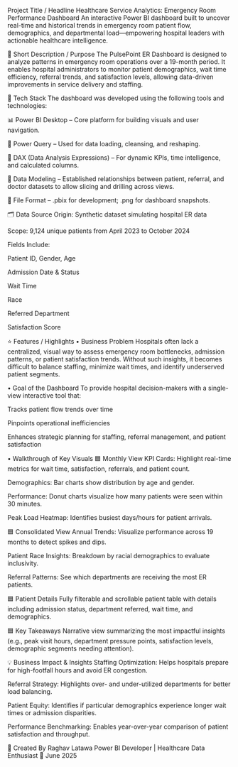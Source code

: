  Project Title / Headline
Healthcare Service Analytics: Emergency Room Performance Dashboard
An interactive Power BI dashboard built to uncover real-time and historical trends in emergency room patient flow, demographics, and departmental load—empowering hospital leaders with actionable healthcare intelligence.

🎯 Short Description / Purpose
The PulsePoint ER Dashboard is designed to analyze patterns in emergency room operations over a 19-month period. It enables hospital administrators to monitor patient demographics, wait time efficiency, referral trends, and satisfaction levels, allowing data-driven improvements in service delivery and staffing.

🧰 Tech Stack
The dashboard was developed using the following tools and technologies:

📊 Power BI Desktop – Core platform for building visuals and user navigation.

🧹 Power Query – Used for data loading, cleansing, and reshaping.

📐 DAX (Data Analysis Expressions) – For dynamic KPIs, time intelligence, and calculated columns.

🔗 Data Modeling – Established relationships between patient, referral, and doctor datasets to allow slicing and drilling across views.

📁 File Format – .pbix for development; .png for dashboard snapshots.

🗂️ Data Source
Origin: Synthetic dataset simulating hospital ER data

Scope: 9,124 unique patients from April 2023 to October 2024

Fields Include:

Patient ID, Gender, Age

Admission Date & Status

Wait Time

Race

Referred Department

Satisfaction Score

⭐ Features / Highlights
• Business Problem
Hospitals often lack a centralized, visual way to assess emergency room bottlenecks, admission patterns, or patient satisfaction trends. Without such insights, it becomes difficult to balance staffing, minimize wait times, and identify underserved patient segments.

• Goal of the Dashboard
To provide hospital decision-makers with a single-view interactive tool that:

Tracks patient flow trends over time

Pinpoints operational inefficiencies

Enhances strategic planning for staffing, referral management, and patient satisfaction

• Walkthrough of Key Visuals
🟦 Monthly View
KPI Cards: Highlight real-time metrics for wait time, satisfaction, referrals, and patient count.

Demographics: Bar charts show distribution by age and gender.

Performance: Donut charts visualize how many patients were seen within 30 minutes.

Peak Load Heatmap: Identifies busiest days/hours for patient arrivals.

🟦 Consolidated View
Annual Trends: Visualize performance across 19 months to detect spikes and dips.

Patient Race Insights: Breakdown by racial demographics to evaluate inclusivity.

Referral Patterns: See which departments are receiving the most ER patients.

🟦 Patient Details
Fully filterable and scrollable patient table with details including admission status, department referred, wait time, and demographics.

🟦 Key Takeaways
Narrative view summarizing the most impactful insights (e.g., peak visit hours, department pressure points, satisfaction levels, demographic segments needing attention).

💡 Business Impact & Insights
Staffing Optimization: Helps hospitals prepare for high-footfall hours and avoid ER congestion.

Referral Strategy: Highlights over- and under-utilized departments for better load balancing.

Patient Equity: Identifies if particular demographics experience longer wait times or admission disparities.

Performance Benchmarking: Enables year-over-year comparison of patient satisfaction and throughput.

👤 Created By
Raghav Latawa
Power BI Developer | Healthcare Data Enthusiast
📅 June 2025


